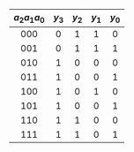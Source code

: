 
| $a_{2}a_{1}a_{0}$ | $y_{3}$ | $y_{2}$ | $y_{1}$ | $y_{0}$ |
| :---------------: | :-----: | :-----: | :-----: | :-----: |
|        000        |    0    |    1    |    1    |    0    |
|        001        |    0    |    1    |    1    |    1    |
|        010        |    1    |    0    |    0    |    0    |
|        011        |    1    |    0    |    0    |    1    |
|        100        |    1    |    0    |    1    |    0    |
|        101        |    1    |    0    |    0    |    1    |
|        110        |    1    |    1    |    0    |    0    |
|        111        |    1    |    1    |    0    |    1    |
